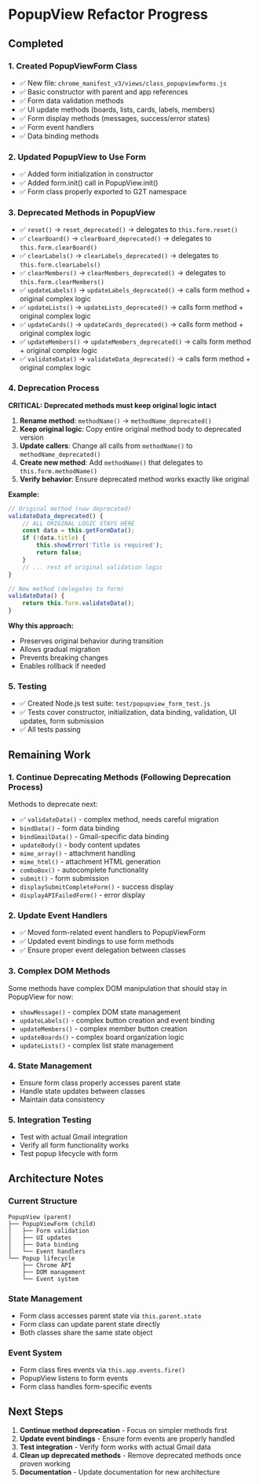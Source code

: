 # PopupView Refactor Progress

## Completed

### 1. Created PopupViewForm Class
- ✅ New file: `chrome_manifest_v3/views/class_popupviewforms.js`
- ✅ Basic constructor with parent and app references
- ✅ Form data validation methods
- ✅ UI update methods (boards, lists, cards, labels, members)
- ✅ Form display methods (messages, success/error states)
- ✅ Form event handlers
- ✅ Data binding methods

### 2. Updated PopupView to Use Form
- ✅ Added form initialization in constructor
- ✅ Added form.init() call in PopupView.init()
- ✅ Form class properly exported to G2T namespace

### 3. Deprecated Methods in PopupView
- ✅ `reset()` → `reset_deprecated()` → delegates to `this.form.reset()`
- ✅ `clearBoard()` → `clearBoard_deprecated()` → delegates to `this.form.clearBoard()`
- ✅ `clearLabels()` → `clearLabels_deprecated()` → delegates to `this.form.clearLabels()`
- ✅ `clearMembers()` → `clearMembers_deprecated()` → delegates to `this.form.clearMembers()`
- ✅ `updateLabels()` → `updateLabels_deprecated()` → calls form method + original complex logic
- ✅ `updateLists()` → `updateLists_deprecated()` → calls form method + original complex logic
- ✅ `updateCards()` → `updateCards_deprecated()` → calls form method + original complex logic
- ✅ `updateMembers()` → `updateMembers_deprecated()` → calls form method + original complex logic
- ✅ `validateData()` → `validateData_deprecated()` → calls form method + original complex logic

### 4. Deprecation Process
**CRITICAL: Deprecated methods must keep original logic intact**

1. **Rename method**: `methodName()` → `methodName_deprecated()`
2. **Keep original logic**: Copy entire original method body to deprecated version
3. **Update callers**: Change all calls from `methodName()` to `methodName_deprecated()`
4. **Create new method**: Add `methodName()` that delegates to `this.form.methodName()`
5. **Verify behavior**: Ensure deprecated method works exactly like original

**Example:**
```javascript
// Original method (now deprecated)
validateData_deprecated() {
    // ALL ORIGINAL LOGIC STAYS HERE
    const data = this.getFormData();
    if (!data.title) {
        this.showError('Title is required');
        return false;
    }
    // ... rest of original validation logic
}

// New method (delegates to form)
validateData() {
    return this.form.validateData();
}
```

**Why this approach:**
- Preserves original behavior during transition
- Allows gradual migration
- Prevents breaking changes
- Enables rollback if needed

### 5. Testing
- ✅ Created Node.js test suite: `test/popupview_form_test.js`
- ✅ Tests cover constructor, initialization, data binding, validation, UI updates, form submission
- ✅ All tests passing

## Remaining Work

### 1. Continue Deprecating Methods (Following Deprecation Process)
Methods to deprecate next:
- ✅ `validateData()` - complex method, needs careful migration
- `bindData()` - form data binding
- `bindGmailData()` - Gmail-specific data binding
- `updateBody()` - body content updates
- `mime_array()` - attachment handling
- `mime_html()` - attachment HTML generation
- `comboBox()` - autocomplete functionality
- `submit()` - form submission
- `displaySubmitCompleteForm()` - success display
- `displayAPIFailedForm()` - error display

### 2. Update Event Handlers
- ✅ Moved form-related event handlers to PopupViewForm
- ✅ Updated event bindings to use form methods
- ✅ Ensure proper event delegation between classes

### 3. Complex DOM Methods
Some methods have complex DOM manipulation that should stay in PopupView for now:
- `showMessage()` - complex DOM state management
- `updateLabels()` - complex button creation and event binding
- `updateMembers()` - complex member button creation
- `updateBoards()` - complex board organization logic
- `updateLists()` - complex list state management

### 4. State Management
- Ensure form class properly accesses parent state
- Handle state updates between classes
- Maintain data consistency

### 5. Integration Testing
- Test with actual Gmail integration
- Verify all form functionality works
- Test popup lifecycle with form

## Architecture Notes

### Current Structure
```
PopupView (parent)
├── PopupViewForm (child)
│   ├── Form validation
│   ├── UI updates
│   ├── Data binding
│   └── Event handlers
└── Popup lifecycle
    ├── Chrome API
    ├── DOM management
    └── Event system
```

### State Management
- Form class accesses parent state via `this.parent.state`
- Form class can update parent state directly
- Both classes share the same state object

### Event System
- Form class fires events via `this.app.events.fire()`
- PopupView listens to form events
- Form class handles form-specific events

## Next Steps

1. **Continue method deprecation** - Focus on simpler methods first
2. **Update event bindings** - Ensure form events are properly handled
3. **Test integration** - Verify form works with actual Gmail data
4. **Clean up deprecated methods** - Remove deprecated methods once proven working
5. **Documentation** - Update documentation for new architecture
